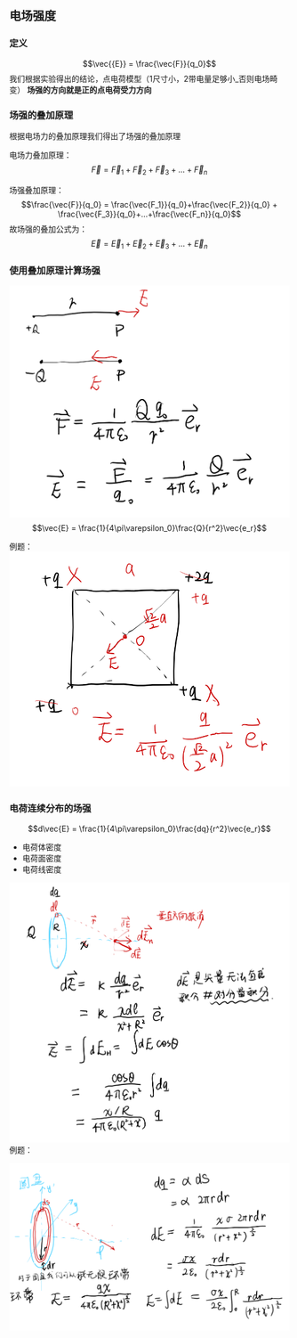 ## 电场强度

### 定义
$$\vec{{E}} = \frac{\vec{F}}{q_0}$$
我们根据实验得出的结论，点电荷模型（1尺寸小，2带电量足够小_否则电场畸变）
**场强的方向就是正的点电荷受力方向**

### 场强的叠加原理  

根据电场力的叠加原理我们得出了场强的叠加原理

电场力叠加原理：$$\vec{F} = \vec{F}_1+\vec{F}_2 + \vec{F}_3+...+\vec{F}_n$$

场强叠加原理：$$\frac{\vec{F}}{q_0} = \frac{\vec{F_1}}{q_0}+\frac{\vec{F_2}}{q_0} + \frac{\vec{F_3}}{q_0}+...+\frac{\vec{F_n}}{q_0}$$
故场强的叠加公式为：
$$\vec{E} = \vec{E}_1 + \vec{E}_2 + \vec{E}_3 +...+ \vec{E}_n$$

### 使用叠加原理计算场强  

![Alt text](image-2.png)
$$\vec{E} = \frac{1}{4\pi\varepsilon_0}\frac{Q}{r^2}\vec{e_r}$$

例题：
![Alt text](image-3.png)

### 电荷连续分布的场强

$$d\vec{E} = \frac{1}{4\pi\varepsilon_0}\frac{dq}{r^2}\vec{e_r}$$

- 电荷体密度
- 电荷面密度
- 电荷线密度
  
![Alt text](image-4.png)
例题：

![Alt text](image-5.png)